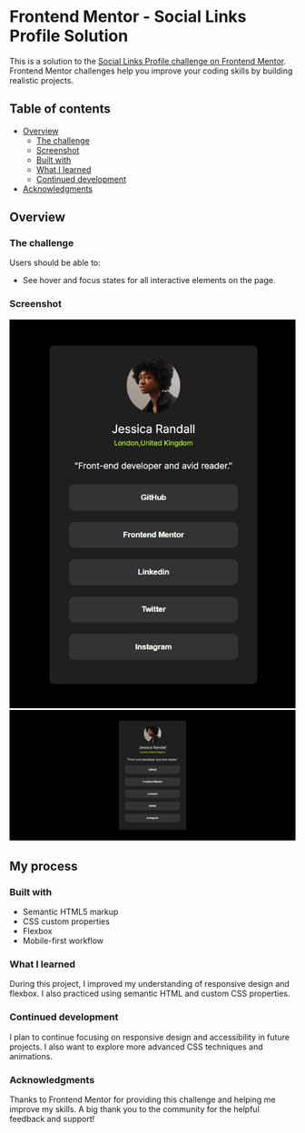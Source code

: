 # Frontend Mentor - Social Links Profile Solution

This is a solution to the [Social Links Profile challenge on Frontend Mentor](https://www.frontendmentor.io/challenges/social-links-profile-UG32l9m6dQ). Frontend Mentor challenges help you improve your coding skills by building realistic projects.

## Table of contents

- [Overview](#overview)
  - [The challenge](#the-challenge)
  - [Screenshot](#screenshot)
  - [Built with](#built-with)
  - [What I learned](#what-i-learned)
  - [Continued development](#continued-development)
- [Acknowledgments](#acknowledgments)

## Overview

### The challenge

Users should be able to:

- See hover and focus states for all interactive elements on the page.

### Screenshot

![Screenshot](images/Screenshot%202024-07-30%20002022.png)
![Screenshot](images/Screenshot%202024-07-30%20002129.png)


## My process

### Built with

- Semantic HTML5 markup
- CSS custom properties
- Flexbox
- Mobile-first workflow

### What I learned

During this project, I improved my understanding of responsive design and flexbox. I also practiced using semantic HTML and custom CSS properties.

### Continued development
I plan to continue focusing on responsive design and accessibility in future projects. I also want to explore more advanced CSS techniques and animations.

### Acknowledgments
Thanks to Frontend Mentor for providing this challenge and helping me improve my skills. A big thank you to the community for the helpful feedback and support!
